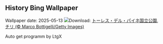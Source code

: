 ## History Bing Wallpaper
Wallpaper date: 2025-05-13
![](https://www.bing.com/th?id=OHR.TorresChile_JA-JP1840046415_UHD.jpg&w=1000)Download: [トーレス・デル・パイネ国立公園, チリ (© Marco Bottigelli/Getty Images)](https://www.bing.com/th?id=OHR.TorresChile_JA-JP1840046415_UHD.jpg)

Auto get programm by LtgX

